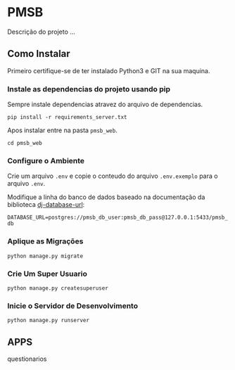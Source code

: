 # PMSB

Descrição do projeto ...

## Como Instalar

Primeiro certifique-se de ter instalado Python3 e GIT na sua maquina.

### Instale as dependencias do projeto usando pip

Sempre instale dependencias atravez do arquivo de dependencias.

`pip install -r requirements_server.txt`


Apos instalar entre na pasta `pmsb_web`.

`cd pmsb_web`

### Configure o Ambiente

Crie um arquivo `.env` e copie o conteudo do arquivo `.env.exemplo` para o arquivo `.env`.

Modifique a linha do banco de dados baseado na documentação da biblioteca [dj-database-url](https://github.com/kennethreitz/dj-database-url):

`DATABASE_URL=postgres://pmsb_db_user:pmsb_db_pass@127.0.0.1:5433/pmsb_db`

### Aplique as Migrações

`python manage.py migrate`

### Crie Um Super Usuario

`python manage.py createsuperuser`

### Inicie o Servidor de Desenvolvimento

`python manage.py runserver`


## APPS

questionarios